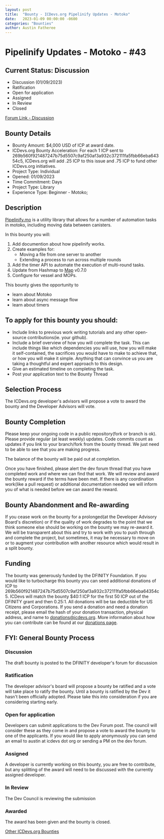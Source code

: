 ```yaml
---
layout: post
title:  "Bounty - ICDevs.org Pipelinify Updates - Motoko"
date:   2023-01-09 00:00:00 -0600
categories: "Bounties"
author: Austin Fatheree
---
```


# Pipelinify Updates - Motoko - #43

## Current Status: Discussion

* Discussion (01/09/2023)
* Ratification 
* Open for application
* Assigned 
* In Review 
* Closed 

[Forum Link - Discussion]()

## Bounty Details

* Bounty Amount: $4,000 USD of ICP at award date.
* ICDevs.org Bounty Acceleration: For each 1 ICP sent to 269b560f921487247b75d5507c9af250af3a932c372111fa5fbb66eba64354c5, ICDevs.org will add .25 ICP to this issue and .75 ICP to fund other ICDevs.org initiatives.
* Project Type: Individual
* Opened: 01/09/2023
* Time Commitment: Days
* Project Type: Library
* Experience Type: Beginner - Motoko;

## Description

[Pipelinify.mo](https://github.com/skilesare/pipelinify.mo) is a utility library that allows for a number of automation tasks in motoko, including moving data between canisters.

In this bounty you will:

1. Add documention about how pipelinify works.
2. Create examples for:
    * Moving a file from one server to another
    * Extending a process to run across multiple rounds
3. Add the timer API to automate the execution of multi-round tasks.
4. Update from Hashmap to [Map](https://github.com/ZhenyaUsenko/motoko-hash-map) v0.7.0
5. Configure for vessel and MOPs.


This bounty gives the opportunity to

* learn about Motoko
* learn about async message flow
* learn about timers

## To apply for this bounty you should:

* Include links to previous work writing tutorials and any other open-source contributions(ie. your github).
* Include a brief overview of how you will complete the task. This can include things like which dependencies you will use, how you will make it self-contained, the sacrifices you would have to make to achieve that, or how you will make it simple. Anything that can convince us you are taking a thoughtful and expert approach to this design.
* Give an estimated timeline on completing the task.
* Post your application text to the Bounty Thread

## Selection Process

The ICDevs.org developer's advisors will propose a vote to award the bounty and the Developer Advisors will vote.

## Bounty Completion

Please keep your ongoing code in a public repository(fork or branch is ok). Please provide regular (at least weekly) updates.  Code commits count as updates if you link to your branch/fork from the bounty thread.  We just need to be able to see that you are making progress.

The balance of the bounty will be paid out at completion.

Once you have finished, please alert the dev forum thread that you have completed work and where we can find that work.  We will review and award the bounty reward if the terms have been met.  If there is any coordination work(like a pull request) or additional documentation needed we will inform you of what is needed before we can award the reward.

## Bounty Abandonment and Re-awarding

If you cease work on the bounty for a prolonged(at the Developer Advisory Board's discretion) or if the quality of work degrades to the point that we think someone else should be working on the bounty we may re-award it.  We will be transparent about this and try to work with you to push through and complete the project, but sometimes, it may be necessary to move on or to augment your contribution with another resource which would result in a split bounty.

## Funding

The bounty was generously funded by the DFINITY Foundation. If you would like to turbocharge this bounty you can seed additional donations of ICP to 269b560f921487247b75d5507c9af250af3a932c372111fa5fbb66eba64354c5.  ICDevs will match the bounty $40:1 ICP for the first 50 ICP out of the DFINITY grant and then 0.25:1.  All donations will be tax deductible for US Citizens and Corporations.  If you send a donation and need a donation receipt, please email the hash of your donation transaction, physical address, and name to donations@icdevs.org.  More information about how you can contribute can be found at our [donations page](https://icdevs.org/donations.html).


## FYI: General Bounty Process

### Discussion

The draft bounty is posted to the DFINITY developer's forum for discussion

### Ratification

The developer advisor's board will propose a bounty be ratified and a vote will take place to ratify the bounty.  Until a bounty is ratified by the Dev it hasn't been officially adopted. Please take this into consideration if you are considering starting early.

### Open for application

Developers can submit applications to the Dev Forum post.  The council will consider these as they come in and propose a vote to award the bounty to one of the applicants.  If you would like to apply anonymously you can send an email to austin at icdevs dot org or sending a PM on the dev forum.

### Assigned

A developer is currently working on this bounty, you are free to contribute, but any splitting of the award will need to be discussed with the currently assigned developer.

### In Review

The Dev Council is reviewing the submission

### Awarded

The award has been given and the bounty is closed.



[Other ICDevs.org Bounties](https://icdevs.org/bounties.html)

